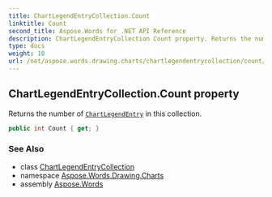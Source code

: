 ```yaml
---
title: ChartLegendEntryCollection.Count
linktitle: Count
second_title: Aspose.Words for .NET API Reference
description: ChartLegendEntryCollection Count property. Returns the number of ChartLegendEntry in this collection in C#.
type: docs
weight: 10
url: /net/aspose.words.drawing.charts/chartlegendentrycollection/count/
---
```

## ChartLegendEntryCollection.Count property

Returns the number of [`ChartLegendEntry`](../../chartlegendentry/) in this collection.

```csharp
public int Count { get; }
```

### See Also

* class [ChartLegendEntryCollection](../)
* namespace [Aspose.Words.Drawing.Charts](../../chartlegendentrycollection/)
* assembly [Aspose.Words](../../../)
